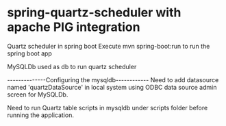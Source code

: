 # spring-quartz-scheduler with apache PIG integration

Quartz scheduler in spring boot
Execute mvn spring-boot:run to run the spring boot app

MySQLDb used as db to run quartz scheduler 


--------------Configuring the mysqldb------------
Need to add datasource named 'quartzDataSource' in local system using ODBC data source admin screen for MySQLDb.

Need to run Quartz table scripts in mysqldb under scripts folder before running the application. 

